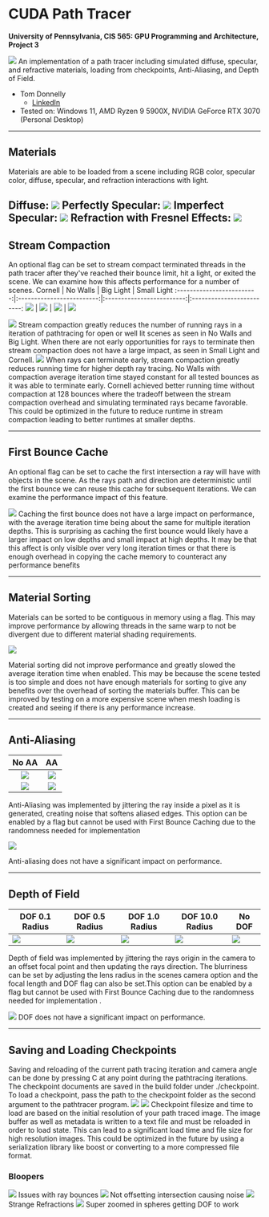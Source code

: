CUDA Path Tracer
================

**University of Pennsylvania, CIS 565: GPU Programming and Architecture, Project 3**

![](img/cover.png)
An implementation of a path tracer including simulated diffuse, specular, and refractive materials, loading from checkpoints, Anti-Aliasing, and Depth of Field.
* Tom Donnelly
  * [LinkedIn](https://www.linkedin.com/in/the-tom-donnelly/)
* Tested on: Windows 11, AMD Ryzen 9 5900X, NVIDIA GeForce RTX 3070 (Personal Desktop)

---
## Materials
Materials are able to be loaded from a scene including RGB color, specular color, diffuse, specular, and refraction interactions with light.

Diffuse:
![](img/diffuse.png)
Perfectly Specular:
![](img/reflect.png)
Imperfect Specular:
![](img/imperfect.png)
Refraction with Fresnel Effects:
![](img/refract.png)
---

## Stream Compaction
An optional flag can be set to stream compact terminated threads in the path tracer after they've reached their bounce limit, hit a light, or exited the scene. We can examine how this affects performance for a number of scenes. 
Cornell          |  No Walls | Big Light | Small Light
:-------------------------:|:-------------------------:|:-------------------------:|:-------------------------:
![](img/reflect.png)       |  ![](img/no_walls.png) | ![](img/big_light.png) | ![](img/small_light.png)

![](img/compaction_graph1.png)
Stream compaction greatly reduces the number of running rays in a iteration of pathtracing for open or well lit scenes as seen in No Walls and Big Light. When there are not early opportunities for rays to terminate then stream compaction does not have a large impact, as seen in Small Light and Cornell.
![](img/compaction_graph2.png)
When rays can terminate early, stream compaction greatly reduces running time for higher depth ray tracing. No Walls with compaction average iteration time stayed constant for all tested bounces as it was able to terminate early. Cornell achieved better running time without compaction at 128 bounces where the tradeoff between the stream compaction overhead and simulating terminated rays became favorable. This could be optimized in the future to reduce runtime in stream compaction leading to better runtimes at smaller depths. 

---
## First Bounce Cache
An optional flag can be set to cache the first intersection a ray will have with objects in the scene. As the rays path and direction are deterministic until the first bounce we can reuse this cache for subsequent iterations. We can examine the performance impact of this feature.

![](img/Cache_graph.png)
Caching the first bounce does not have a large impact on performance, with the average iteration time being about the same for multiple iteration depths. This is surprising as caching the first bounce would likely have a larger impact on low depths and small impact at high depths. It may be that this affect is only visible over very long iteration times or that there is enough overhead in copying the cache memory to counteract any performance benefits 

---
## Material Sorting
Materials can be sorted to be contiguous in memory using a flag. This may improve performance by allowing threads in the same warp to not be divergent due to different material shading requirements.    

![](img/material_graph.png)

Material sorting did not improve performance and greatly slowed the average iteration time when enabled. This may be because the scene tested is too simple and does not have enough materials for sorting to give any benefits over the overhead of sorting the materials buffer. This can be improved by testing on a more expensive scene when mesh loading is created and seeing if there is any performance increase.

---
## Anti-Aliasing  
| No AA  |  AA  |
|:-------------------------:|:-------------------------:|
|![](img/no_aa.png)   | ![](img/aa.png)  |
| ![](img/zoom_no_aa.png)  | ![](img/zoom_aa.png)  |

Anti-Aliasing was implemented by jittering the ray inside a pixel as it is generated, creating noise that softens aliased edges. This option can be enabled by a flag but cannot be used with First Bounce Caching due to the randomness needed for implementation 

![](img/aa_graph.png)

Anti-aliasing does not have a significant impact on performance. 

---
## Depth of Field


| DOF 0.1 Radius |  DOF 0.5 Radius  | DOF 1.0 Radius | DOF 10.0 Radius | No DOF |
|---	|---	|---	|---	|---	|
|![](img/dof_p1r.png)  | ![](img/dof_p5r.png)  |![](img/dof_1r.png) | ![](img/dof_10r.png)  |   ![](img/no_dof.png)  |

Depth of field was implemented by jittering the rays origin in the camera to an offset focal point and then updating the rays direction. The blurriness can be set by adjusting the lens radius in the scenes camera option and the focal length and DOF flag can also be set.This option can be enabled by a flag but cannot be used with First Bounce Caching due to the randomness needed for implementation .

![](img/dof_graph.png)
DOF does not have a significant impact on performance.

---
## Saving and Loading Checkpoints
Saving and reloading of the current path tracing iteration and camera angle can be done by pressing C at any point during the pathtracing iterations. The checkpoint documents are saved in the build folder under ./checkpoint. To load a checkpoint, pass the path to the checkpoint folder as the second argument to the pathtracer program.
![](img/checkpoint_graph1.png)
![](img/checkpoint_graph2.png)
Checkpoint filesize and time to load are based on the initial resolution of your path traced image. The image buffer as well as metadata is written to a text file and must be reloaded in order to load state. This can lead to a significant load time and file size for high resolution images. This could be optimized in the future by using a serialization library like boost or converting to a more compressed file format. 

### Bloopers
![](img/blooper_1.png)
Issues with ray bounces
![](img/blooper_2.png)
Not offsetting intersection causing noise
![](img/blooper_3.png)
Strange Refractions
![](img/blooper_4.png)
Super zoomed in spheres getting DOF to work